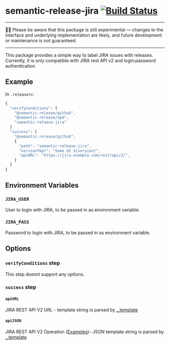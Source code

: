 # semantic-release-jira [![Build Status](https://travis-ci.org/juliangieseke/semantic-release-jira.svg?branch=master)](https://travis-ci.org/juliangieseke/semantic-release-jira)

---

👩‍🔬 Please be aware that this package is still experimental —
changes to the interface and underlying implementation are likely,
and future development or maintenance is not guaranteed.

---

This package provides a simple way to label JIRA issues with releases.
Currently, it is only compatible with JIRA rest API v2 and login:password authentication

## Example

In `.releaserc`:

```js
{
  "verifyConditions": [
    "@semantic-release/github",
    "@semantic-release/npm",
    "semantic-release-jira"
  ]
  "success": [
    "@semantic-release/github",
    {
      "path": "semantic-release-jira",
      "versionTmpl": "Some UI ${version}",
      "apiURL": "https://jira.example.com/rest/api/2/",
    }
  ]
}
```

## Environment Variables

### `JIRA_USER`

User to login with JIRA, to be passed in as environment variable.

### `JIRA_PASS`

Password to login with JIRA, to be passed in as environment variable.

## Options

### `verifyConditions` step

This step doesnt support any options.

### `success` step

#### `apiURL`

JIRA REST API V2 URL - template string is parsed by [\_.template](https://lodash.com/docs/4.17.10#template)

#### `apiJSON`

JIRA REST API V2 Operation ([Examples](https://developer.atlassian.com/server/jira/platform/updating-an-issue-via-the-jira-rest-apis-6848604/))- JSON template string is parsed by [\_.template](https://lodash.com/docs/4.17.10#template)
